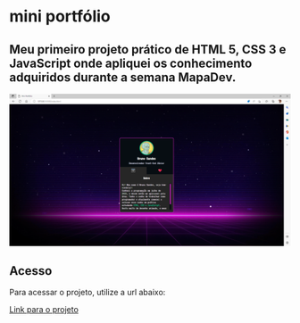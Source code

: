 # mini portfólio
## Meu primeiro projeto prático de HTML 5, CSS 3 e JavaScript onde apliquei os conhecimento adquiridos durante a semana MapaDev.

![Screenshot do resultado final](./print.PNG "imagem do resultado final")

## Acesso

Para acessar o projeto, utilize a url abaixo:

[Link para o projeto](https://bsandes.github.io/mini-**portfolio**)